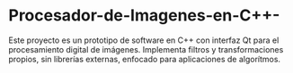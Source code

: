 # Procesador-de-Imagenes-en-C++-
Este proyecto es un prototipo de software en C++ con interfaz Qt para el procesamiento digital de imágenes. Implementa filtros y transformaciones propios, sin librerías externas, enfocado para aplicaciones de algorítmos.
